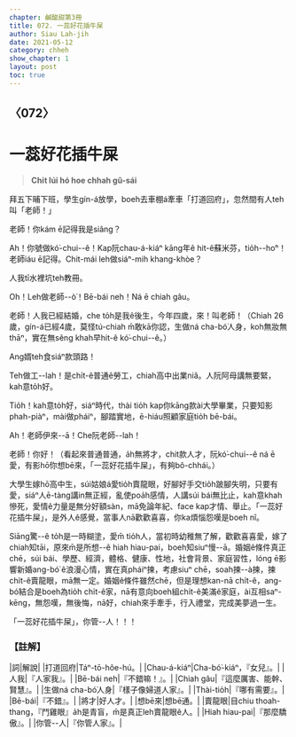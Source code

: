 ```yaml
---
chapter: 鹹酸甜第3冊
title: 072. 一蕊好花插牛屎
author: Siau Lah-jih
date: 2021-05-12
category: chheh
show_chapter: 1
layout: post
toc: true
---
```


## 〈072〉
# 一蕊好花插牛屎
> **Chi̍t lúi hó hoe chhah gû-sái**
 
拜五下晡下班，學生gín-á放學，boeh去車棚á牽車「打道回府」，忽然間有人teh叫「老師！」

老師！你kám ē記得我是siâng？

Ah！你號做kó͘-chui--ê！Kap阮chau-á-kiáⁿ kāng年ê hit-ê蘇米芬，tio̍h--ho͘ⁿ！老師iáu ē記得。Chit-mái leh做siáⁿ-mih khang-khòe？

人我tī水裡坑teh教冊。

O͘h！Leh做老師--ò͘！Bē-bái neh！Ná ē chiah gâu。

老師！人我已經結婚，che to̍h是我ê後生，今年四歲，來！叫老師！（Chiah 26歲，gín-á已經4歲，莫怪tú-chiah m̄敢kā你認，生做ná cha-bó͘人身，koh無妝無thāⁿ，實在無sêng khah早hit-ê kó͘-chui--ê。）

Ang婿teh食siáⁿ款頭路！

Teh做工--lah！是chi̍t-ê普通ê勞工，chiah高中出業niâ。人阮阿母講無要緊，kah意to̍h好。

Tio̍h！kah意to̍h好，siáⁿ時代，thài tio̍h kap你kāng款ài大學畢業，只要知影phah-piàⁿ，mài做pháiⁿ，腳踏實地，ē-hiáu照顧家庭tio̍h bē-bái。

Ah！老師伊來--ā！Che阮老師--lah！

老師！你好！（看起來普通普通，a̍h無將才，chit款人才，阮kó͘-chui--ê ná ē愛，有影hō͘你想bē來，「一蕊好花插牛屎」，有夠bô-chhái。）

大學生嫁hō͘高中生，súi姑娘á愛tio̍h賣龍眼，好腳好手交tio̍h跛腳失明，只要有愛，siáⁿ人ē-tàng講in無正經，亂使poa̍h感情，人講súi bái無比止，kah意khah慘死，愛情ê力量是無分好額sàn，mā免論年紀、face kap才情、舉止。「一蕊好花插牛屎」，是外人ê感覺，當事人nā歡歡喜喜，你ka煩惱怨嘆是boeh nî。

Siāng驚--ê to̍h是一時糊塗，愛m̄ tio̍h人，當初時幼稚無了解，歡歡喜喜愛，嫁了chiah知tāi，原來m̄是所想--ê hiah hiau-pai，boeh知siuⁿ慢--ā。婚姻ê條件真正chē，súi bái、學歷、經濟，體格、健康、性地，社會背景、家庭習性，lóng ē影響新婚ang-bó͘ ê浪漫心情，實在真pháiⁿ揀，考慮siuⁿ chē，soah揀--à揀，揀chi̍t-ê賣龍眼，mā無一定。婚姻ê條件雖然chē，但是理想kan-nā chi̍t-ê，ang-bó͘結合是boeh為tio̍h chi̍t-ê家，nā有意向boeh組chi̍t-ê美滿ê家庭，ài互相saⁿ-kēng，無怨嘆，無後悔，nā好，chiah來手牽手，行入禮堂，完成美夢過一生。

「一蕊好花插牛屎」，你管--人！！！

 
### 【註解】

|詞|解說|
|打道回府|Táⁿ-tō-hôe-hú。|
|Chau-á-kiáⁿ|Cha-bó͘-kiáⁿ，『女兒』。|
|人我|『人家我』。|
|Bē-bái neh|『不錯嘛！』。|
|Chiah gâu|『這麼厲害、能幹、賢慧』。|
|生做ná cha-bó͘人身|『樣子像婦道人家』。|
|Thài-tio̍h|『哪有需要』。|
|Bē-bái|『不錯』。|
|將才|好人才。|
|想bē來|想bē通。|
|賣龍眼|目chiu thoah-thang，『鬥雞眼』a̍h是青盲，m̄是真正leh賣龍眼ê人。|
|Hiah hiau-pai|『那麼驕傲』。|
|你管--人|『你管人家』。|
